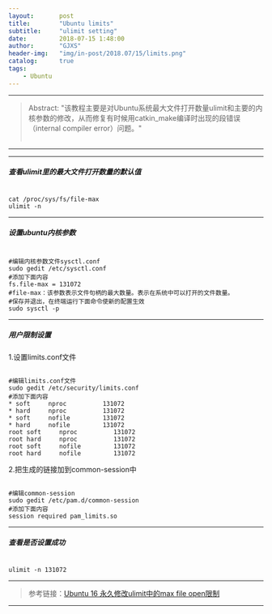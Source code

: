 ```yaml
---
layout:       post
title:        "Ubuntu limits"
subtitle:     "ulimit setting"
date:         2018-07-15 1:48:00
author:       "GJXS"
header-img:   "img/in-post/2018.07/15/limits.png"
catalog:      true
tags:
    - Ubuntu
---
```

*****
>Abstract: "该教程主要是对Ubuntu系统最大文件打开数量ulimit和主要的内核参数的修改，从而修复有时候用catkin_make编译时出现的段错误（internal compiler error）问题。"<br>                                                                                <br /> 

----------
*************************

##### 查看ulimit里的最大文件打开数量的默认值
<pre><code class="language-shell line-numbers">
cat /proc/sys/fs/file-max
ulimit -n
</code></pre>

*************************

##### 设置ubuntu内核参数
<pre><code class="language-shell line-numbers">
#编辑内核参数文件sysctl.conf
sudo gedit /etc/sysctl.conf
#添加下面内容
fs.file-max = 131072
#file-max：该参数表示文件句柄的最大数量。表示在系统中可以打开的文件数量。
#保存并退出，在终端运行下面命令使新的配置生效
sudo sysctl -p
</code></pre>

*************************

##### 用户限制设置
1.设置limits.conf文件
<pre><code class="language-shell line-numbers">
#编辑limits.conf文件
sudo gedit /etc/security/limits.conf
#添加下面内容
* soft     nproc          131072    
* hard     nproc          131072   
* soft     nofile         131072   
* hard     nofile         131072
root soft     nproc          131072    
root hard     nproc          131072   
root soft     nofile         131072   
root hard     nofile         131072
</code></pre>
2.把生成的链接加到common-session中
<pre><code class="language-shell line-numbers">
#编辑common-session
sudo gedit /etc/pam.d/common-session
#添加下面内容
session required pam_limits.so
</code></pre>

*************************

##### 查看是否设置成功
<pre><code class="language-shell line-numbers">
ulimit -n 131072
</code></pre>
*************************

>参考链接：[Ubuntu 16 永久修改ulimit中的max file open限制](https://www.waitig.com/ubuntu-16-%E6%B0%B8%E4%B9%85%E4%BF%AE%E6%94%B9ulimit%E4%B8%AD%E7%9A%84max-file-open%E9%99%90%E5%88%B6.html)

*************************
